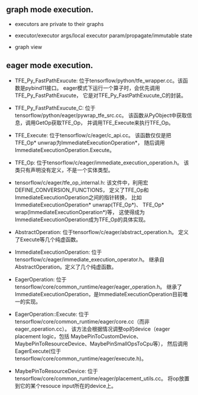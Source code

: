 ## graph mode execution.

- executors are private to their graphs

- executor/executor args/local executor param/propagate/immutable state

- graph view

## eager mode execution.

- TFE\_Py\_FastPathExucute:
位于tensorflow/python/tfe\_wrapper.cc。该函数是pybind11接口。
eager模式下运行一个算子时，会优先调用TFE\_Py\_FastPathExucute，
它是对TFE\_Py\_FastPathExucute\_C的封装。

- TFE\_Py\_FastPathExucute\_C:
位于tensorflow/python/eager/pywrap\_tfe\_src.cc。
该函数从PyObject中获取信息，调用GetOp获取TFE\_Op，
并调用TFE\_Execute来执行TFE\_Op。

- TFE\_Execute: 位于tensorflow/c/eager/c\_api.cc。
该函数仅仅是把TFE\_Op\* unwrap为ImmediateExecutionOperation\*，
随后调用ImmediateExecutionOperation.Execute。

- TFE\_Op: 位于tensorflow/c/eager/immediate\_execution\_operation.h。
该类只有声明没有定义，不是一个实体类型。

- tensorflow/c/eager/tfe\_op\_internal.h:
该文件中，利用宏DEFINE\_CONVERSION\_FUNCTIONS，
定义了TFE\_Op和ImmediateExecutionOperation之间的指针转换，
比如ImmediateExecutionOperation\* unwrap(TFE\_Op\*)、
TFE\_Op\* wrap(ImmediateExecutionOperation\*)等，
这使得成为ImmediateExecutionOperation成为TFE\_Op的具体实现。

- AbstractOperation:
位于tensorflow/c/eager/abstract\_operation.h。
定义了Execute等几个纯虚函数。

- ImmediateExecutionOperation:
位于tensorflow/c/eager/immediate\_execution\_operator.h。
继承自AbstractOperation。定义了几个纯虚函数。

- EagerOperation:
位于tensorflow/core/common\_runtime/eager/eager\_operation.h。
继承了ImmediateExecutionOperation，是ImmediateExecutionOperation目前唯一的实现。

- EagerOperation::Execute:
位于tensorflow/core/common\_runtime/eager/core.cc（而非eager\_operation.cc）。
该方法会根据情况调整op的device（eager placement logic，包括
MaybePinToCustomDevice、MaybePinToResourceDevice、MaybePinSmallOpsToCpu等），
然后调用EagerExecute(位于tensorflow/core/common\_runtime/eager/execute.h)。

- MaybePinToResourceDevice:
位于tensorflow/core/common\_runtime/eager/placement\_utils.cc。
将op放置到它的某个resouce input所在的device上。
